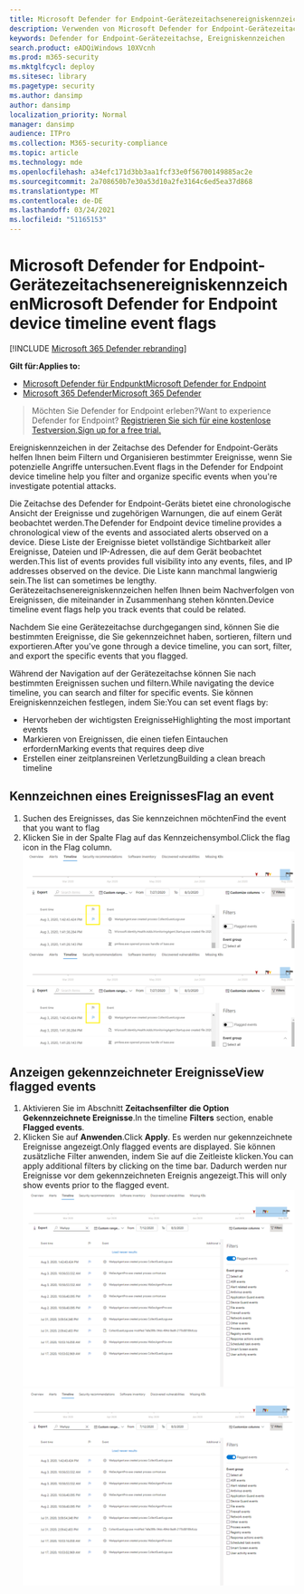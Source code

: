 ```yaml
---
title: Microsoft Defender for Endpoint-Gerätezeitachsenereigniskennzeichen
description: Verwenden von Microsoft Defender for Endpoint-Gerätezeitachsenereigniskennzeichen zum
keywords: Defender for Endpoint-Gerätezeitachse, Ereigniskennzeichen
search.product: eADQiWindows 10XVcnh
ms.prod: m365-security
ms.mktglfcycl: deploy
ms.sitesec: library
ms.pagetype: security
ms.author: dansimp
author: dansimp
localization_priority: Normal
manager: dansimp
audience: ITPro
ms.collection: M365-security-compliance
ms.topic: article
ms.technology: mde
ms.openlocfilehash: a34efc171d3bb3aa1fcf33e0f56700149885ac2e
ms.sourcegitcommit: 2a708650b7e30a53d10a2fe3164c6ed5ea37d868
ms.translationtype: MT
ms.contentlocale: de-DE
ms.lasthandoff: 03/24/2021
ms.locfileid: "51165153"
---
```

# <a name="microsoft-defender-for-endpoint-device-timeline-event-flags"></a><span data-ttu-id="45749-104">Microsoft Defender for Endpoint-Gerätezeitachsenereigniskennzeichen</span><span class="sxs-lookup"><span data-stu-id="45749-104">Microsoft Defender for Endpoint device timeline event flags</span></span>

[!INCLUDE [Microsoft 365 Defender rebranding](../../includes/microsoft-defender.md)]

<span data-ttu-id="45749-105">**Gilt für:**</span><span class="sxs-lookup"><span data-stu-id="45749-105">**Applies to:**</span></span>
- [<span data-ttu-id="45749-106">Microsoft Defender für Endpunkt</span><span class="sxs-lookup"><span data-stu-id="45749-106">Microsoft Defender for Endpoint</span></span>](https://go.microsoft.com/fwlink/p/?linkid=2154037)
- [<span data-ttu-id="45749-107">Microsoft 365 Defender</span><span class="sxs-lookup"><span data-stu-id="45749-107">Microsoft 365 Defender</span></span>](https://go.microsoft.com/fwlink/?linkid=2118804)

><span data-ttu-id="45749-108">Möchten Sie Defender for Endpoint erleben?</span><span class="sxs-lookup"><span data-stu-id="45749-108">Want to experience Defender for Endpoint?</span></span> [<span data-ttu-id="45749-109">Registrieren Sie sich für eine kostenlose Testversion.</span><span class="sxs-lookup"><span data-stu-id="45749-109">Sign up for a free trial.</span></span>](https://www.microsoft.com/microsoft-365/windows/microsoft-defender-atp?ocid=docs-wdatp-assignaccess-abovefoldlink)

<span data-ttu-id="45749-110">Ereigniskennzeichen in der Zeitachse des Defender for Endpoint-Geräts helfen Ihnen beim Filtern und Organisieren bestimmter Ereignisse, wenn Sie potenzielle Angriffe untersuchen.</span><span class="sxs-lookup"><span data-stu-id="45749-110">Event flags in the Defender for Endpoint device timeline help you filter and organize specific events when you're  investigate potential attacks.</span></span>

<span data-ttu-id="45749-111">Die Zeitachse des Defender for Endpoint-Geräts bietet eine chronologische Ansicht der Ereignisse und zugehörigen Warnungen, die auf einem Gerät beobachtet werden.</span><span class="sxs-lookup"><span data-stu-id="45749-111">The Defender for Endpoint device timeline provides a chronological view of the events and associated alerts observed on a device.</span></span> <span data-ttu-id="45749-112">Diese Liste der Ereignisse bietet vollständige Sichtbarkeit aller Ereignisse, Dateien und IP-Adressen, die auf dem Gerät beobachtet werden.</span><span class="sxs-lookup"><span data-stu-id="45749-112">This list of events provides full visibility into any events, files, and IP addresses observed on the device.</span></span> <span data-ttu-id="45749-113">Die Liste kann manchmal langwierig sein.</span><span class="sxs-lookup"><span data-stu-id="45749-113">The list can sometimes be lengthy.</span></span> <span data-ttu-id="45749-114">Gerätezeitachsenereigniskennzeichen helfen Ihnen beim Nachverfolgen von Ereignissen, die miteinander in Zusammenhang stehen könnten.</span><span class="sxs-lookup"><span data-stu-id="45749-114">Device timeline event flags help you track events that could be related.</span></span> 

<span data-ttu-id="45749-115">Nachdem Sie eine Gerätezeitachse durchgegangen sind, können Sie die bestimmten Ereignisse, die Sie gekennzeichnet haben, sortieren, filtern und exportieren.</span><span class="sxs-lookup"><span data-stu-id="45749-115">After you've gone through a device timeline, you can sort, filter, and export the specific events that you flagged.</span></span>

<span data-ttu-id="45749-116">Während der Navigation auf der Gerätezeitachse können Sie nach bestimmten Ereignissen suchen und filtern.</span><span class="sxs-lookup"><span data-stu-id="45749-116">While navigating the device timeline, you can search and filter for specific events.</span></span> <span data-ttu-id="45749-117">Sie können Ereigniskennzeichen festlegen, indem Sie:</span><span class="sxs-lookup"><span data-stu-id="45749-117">You can set event flags by:</span></span> 

- <span data-ttu-id="45749-118">Hervorheben der wichtigsten Ereignisse</span><span class="sxs-lookup"><span data-stu-id="45749-118">Highlighting the most important events</span></span> 
- <span data-ttu-id="45749-119">Markieren von Ereignissen, die einen tiefen Eintauchen erfordern</span><span class="sxs-lookup"><span data-stu-id="45749-119">Marking events that requires deep dive</span></span> 
- <span data-ttu-id="45749-120">Erstellen einer zeitplansreinen Verletzung</span><span class="sxs-lookup"><span data-stu-id="45749-120">Building a clean breach timeline</span></span>



## <a name="flag-an-event"></a><span data-ttu-id="45749-121">Kennzeichnen eines Ereignisses</span><span class="sxs-lookup"><span data-stu-id="45749-121">Flag an event</span></span>
1. <span data-ttu-id="45749-122">Suchen des Ereignisses, das Sie kennzeichnen möchten</span><span class="sxs-lookup"><span data-stu-id="45749-122">Find the event that you want to flag</span></span>
2. <span data-ttu-id="45749-123">Klicken Sie in der Spalte Flag auf das Kennzeichensymbol.</span><span class="sxs-lookup"><span data-stu-id="45749-123">Click the flag icon in the Flag column.</span></span> 
<span data-ttu-id="45749-124">![Abbildung des Gerätezeitachsenflags](images/device-flags.png)</span><span class="sxs-lookup"><span data-stu-id="45749-124">![Image of device timeline flag](images/device-flags.png)</span></span>

## <a name="view-flagged-events"></a><span data-ttu-id="45749-125">Anzeigen gekennzeichneter Ereignisse</span><span class="sxs-lookup"><span data-stu-id="45749-125">View flagged events</span></span>  
1. <span data-ttu-id="45749-126">Aktivieren Sie im Abschnitt **Zeitachsenfilter** **die Option Gekennzeichnete Ereignisse**.</span><span class="sxs-lookup"><span data-stu-id="45749-126">In the timeline **Filters** section, enable **Flagged events**.</span></span>
2. <span data-ttu-id="45749-127">Klicken Sie auf **Anwenden**.</span><span class="sxs-lookup"><span data-stu-id="45749-127">Click **Apply**.</span></span> <span data-ttu-id="45749-128">Es werden nur gekennzeichnete Ereignisse angezeigt.</span><span class="sxs-lookup"><span data-stu-id="45749-128">Only flagged events are displayed.</span></span>
<span data-ttu-id="45749-129">Sie können zusätzliche Filter anwenden, indem Sie auf die Zeitleiste klicken.</span><span class="sxs-lookup"><span data-stu-id="45749-129">You can apply additional filters by clicking on the time bar.</span></span> <span data-ttu-id="45749-130">Dadurch werden nur Ereignisse vor dem gekennzeichneten Ereignis angezeigt.</span><span class="sxs-lookup"><span data-stu-id="45749-130">This will only show events prior to the flagged event.</span></span>  
<span data-ttu-id="45749-131">![Abbildung des Gerätezeitachsenflags mit Filter nach](images/device-flag-filter.png)</span><span class="sxs-lookup"><span data-stu-id="45749-131">![Image of device timeline flag with filter on](images/device-flag-filter.png)</span></span>
